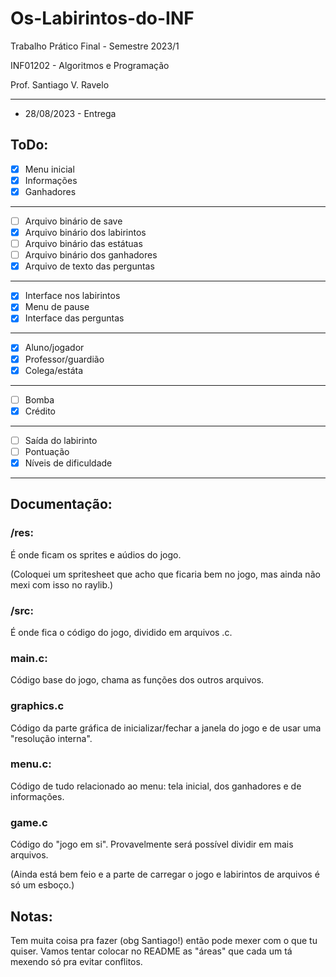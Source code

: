 # Os-Labirintos-do-INF

Trabalho Prático Final - Semestre 2023/1

INF01202 - Algoritmos e Programação

Prof. Santiago V. Ravelo

---

- 28/08/2023 - Entrega

## ToDo:

 - [X] Menu inicial 
 - [x] Informações
 - [x] Ganhadores
---
 - [ ] Arquivo binário de save
 - [x] Arquivo binário dos labirintos
 - [ ] Arquivo binário das estátuas
 - [ ] Arquivo binário dos ganhadores
 - [x] Arquivo de texto das perguntas
---
 - [x] Interface nos labirintos
 - [X] Menu de pause
 - [x] Interface das perguntas
---
 - [X] Aluno/jogador
 - [x] Professor/guardião
 - [x] Colega/estáta
---
 - [ ] Bomba
 - [x] Crédito
---
 - [ ] Saída do labirinto
 - [ ] Pontuação
 - [x] Níveis de dificuldade
---

## Documentação:

### /res:

É onde ficam os sprites e aúdios do jogo.

(Coloquei um spritesheet que acho que ficaria bem no jogo, mas ainda não mexi com isso no raylib.)

### /src:

É onde fica o código do jogo, dividido em arquivos .c.

### main.c:

Código base do jogo, chama as funções dos outros arquivos.

### graphics.c

Código da parte gráfica de inicializar/fechar a janela do jogo e de usar uma "resolução interna".

### menu.c:

Código de tudo relacionado ao menu: tela inicial, dos ganhadores e de informações.

### game.c

Código do "jogo em si". Provavelmente será possível dividir em mais arquivos.

(Ainda está bem feio e a parte de carregar o jogo e labirintos de arquivos é só um esboço.)

## Notas:

Tem muita coisa pra fazer (obg Santiago!) então pode mexer com o que tu quiser. Vamos tentar colocar no README as "áreas" que cada um tá mexendo só pra evitar conflitos.





